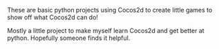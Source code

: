These are basic python projects using Cocos2d to create little games to show off what Cocos2d can do!

Mostly a little project to make myself learn Cocos2d and get better at python. Hopefully someone finds it helpful.
